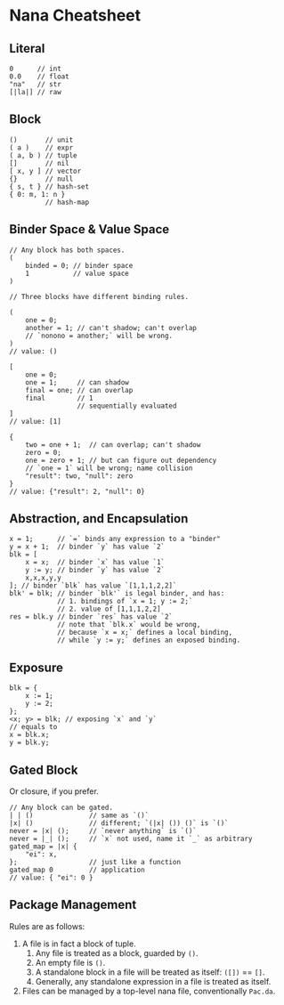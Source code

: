 # Nana Cheatsheet

## Literal

```nana
0      // int
0.0    // float
"na"   // str
[|la|] // raw
```


## Block

```nana
()       // unit
( a )    // expr
( a, b ) // tuple
[]       // nil
[ x, y ] // vector
{}       // null
{ s, t } // hash-set
{ 0: m, 1: n } 
         // hash-map
```

## Binder Space & Value Space

```nana
// Any block has both spaces.
(
    binded = 0; // binder space
    1           // value space
)

// Three blocks have different binding rules.

(
    one = 0;
    another = 1; // can't shadow; can't overlap
    // `nonono = another;` will be wrong.
)
// value: ()

[
    one = 0;
    one = 1;     // can shadow
    final = one; // can overlap
    final        // 1
                 // sequentially evaluated
]
// value: [1]

{
    two = one + 1;  // can overlap; can't shadow
    zero = 0;
    one = zero + 1; // but can figure out dependency
    // `one = 1` will be wrong; name collision
    "result": two, "null": zero
}
// value: {"result": 2, "null": 0}
```


## Abstraction, and Encapsulation

```nana
x = 1;      // `=` binds any expression to a "binder"
y = x + 1;  // binder `y` has value `2`
blk = [
    x = x;  // binder `x` has value `1`
    y := y; // binder `y` has value `2`
    x,x,x,y,y
]; // binder `blk` has value `[1,1,1,2,2]`
blk' = blk; // binder `blk'` is legal binder, and has:
            // 1. bindings of `x = 1; y := 2;`
            // 2. value of [1,1,1,2,2]
res = blk.y // binder `res` has value `2`
            // note that `blk.x` would be wrong,
            // because `x = x;` defines a local binding,
            // while `y := y;` defines an exposed binding.
```


## Exposure

```nana
blk = {
    x := 1;
    y := 2;
};
<x; y> = blk; // exposing `x` and `y`
// equals to
x = blk.x;
y = blk.y;
```


## Gated Block

Or closure, if you prefer.

```nana
// Any block can be gated.
| | ()              // same as `()`
|x| ()              // different; `(|x| ()) ()` is `()`
never = |x| ();     // `never anything` is `()`
never = |_| ();     // `x` not used, name it `_` as arbitrary
gated_map = |x| {
    "ei": x,
};                  // just like a function
gated_map 0         // application
// value: { "ei": 0 }
```


## Package Management

Rules are as follows:
1. A file is in fact a block of tuple. 
    1. Any file is treated as a block, guarded by `()`.
    2. An empty file is `()`.
    3. A standalone block in a file will be treated as itself: `([])` == `[]`.
    4. Generally, any standalone expression in a file is treated as itself.
2. Files can be managed by a top-level nana file, conventionally `Pac.da`.

